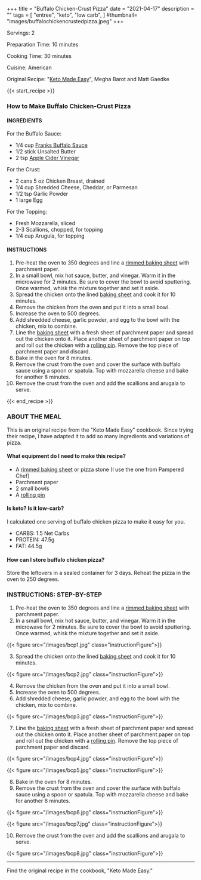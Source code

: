 +++
title = "Buffalo Chicken-Crust Pizza"
date = "2021-04-17"
description = ""
tags = [
    "entree",
    "keto",
    "low carb",
]
#thumbnail= "images/buffalochickencrustedpizza.jpeg"
+++

Servings: 2 <!--more-->

Preparation Time: 10 minutes

Cooking Time: 30 minutes

Cuisine: American

Original Recipe: "[Keto Made Easy](https://amzn.to/3xNq0o1)", Megha Barot and Matt Gaedke

{{< start_recipe >}}


### How to Make Buffalo Chicken-Crust Pizza 

#### INGREDIENTS 

For the Buffalo Sauce: 

* 1/4 cup [Franks Buffalo Sauce](https://amzn.to/3uW71Vq)
* 1/2 stick Unsalted Butter 
* 2 tsp [Apple Cider Vinegar](https://amzn.to/2QcOBRt) 

For the Crust: 

* 2 cans 5 oz Chicken Breast, drained 
* 1/4 cup Shredded Cheese, Cheddar, or Parmesan 
* 1/2 tsp Garlic Powder
* 1 large Egg 

For the Topping: 

* Fresh Mozzarella, sliced 
* 2-3 Scallions, chopped, for topping
* 1/4 cup Arugula, for topping  
  
#### INSTRUCTIONS

1. Pre-heat the oven to 350 degrees and line a [rimmed baking sheet](https://amzn.to/3yY84WM) with parchment paper. 
2. In a small bowl, mix hot sauce, butter, and vinegar. Warm it in the microwave for 2 minutes. Be sure to cover the bowl to avoid sputtering. Once warmed, whisk the mixture together and set it aside. 
3. Spread the chicken onto the lined [baking sheet](https://amzn.to/3yY84WM) and cook it for 10 minutes. 
4. Remove the chicken from the oven and put it into a small bowl. 
5. Increase the oven to 500 degrees. 
6. Add shredded cheese, garlic powder, and egg to the bowl with the chicken, mix to combine. 
7. Line the [baking sheet](https://amzn.to/3yY84WM) with a fresh sheet of parchment paper and spread out the chicken onto it. Place another sheet of parchment paper on top and roll out the chicken with a [rolling pin](https://amzn.to/3HX2nhb). Remove the top piece of parchment paper and discard. 
8. Bake in the oven for 8 minutes. 
9. Remove the crust from the oven and cover the surface with buffalo sauce using a spoon or spatula. Top with mozzarella cheese and bake for another 8 minutes. 
10. Remove the crust from the oven and add the scallions and arugala to serve.  

{{< end_recipe >}} 

### ABOUT THE MEAL

This is an original recipe from the "Keto Made Easy" cookbook. Since trying their recipe, I have adapted it to add so many ingredients and variations of pizza.

#### What equipment do I need to make this recipe?

* A [rimmed baking sheet](https://amzn.to/3yY84WM) or pizza stone (I use the one from Pampered Chef)
* Parchment paper
* 2 small bowls
* A [rolling pin](https://amzn.to/3HX2nhb)  


#### Is keto? Is it low-carb?

I calculated one serving of buffalo chicken pizza to make it easy for you.  

* CARBS: 1.5 Net Carbs
* PROTEIN: 47.5g
* FAT: 44.5g

#### How can I store buffalo chicken pizza?

Store the leftovers in a sealed container for 3 days. Reheat the pizza in the oven to 250 degrees. 

### INSTRUCTIONS: STEP-BY-STEP 

1. Pre-heat the oven to 350 degrees and line a [rimmed baking sheet](https://amzn.to/3yY84WM) with parchment paper. 
2. In a small bowl, mix hot sauce, butter, and vinegar. Warm it in the microwave for 2 minutes. Be sure to cover the bowl to avoid sputtering. Once warmed, whisk the mixture together and set it aside.

{{< figure src="/images/bcp1.jpg" class="instructionFigure">}}

3. Spread the chicken onto the lined [baking sheet](https://amzn.to/3yY84WM) and cook it for 10 minutes. 

{{< figure src="/images/bcp2.jpg" class="instructionFigure">}}

4. Remove the chicken from the oven and put it into a small bowl. 
5. Increase the oven to 500 degrees. 
6. Add shredded cheese, garlic powder, and egg to the bowl with the chicken, mix to combine. 

{{< figure src="/images/bcp3.jpg" class="instructionFigure">}}

7. Line the [baking sheet](https://amzn.to/3yY84WM) with a fresh sheet of parchment paper and spread out the chicken onto it. Place another sheet of parchment paper on top and roll out the chicken with a [rolling pin](https://amzn.to/3HX2nhb). Remove the top piece of parchment paper and discard. 

{{< figure src="/images/bcp4.jpg" class="instructionFigure">}}

{{< figure src="/images/bcp5.jpg" class="instructionFigure">}}

8. Bake in the oven for 8 minutes. 
9. Remove the crust from the oven and cover the surface with buffalo sauce using a spoon or spatula. Top with mozzarella cheese and bake for another 8 minutes. 

{{< figure src="/images/bcp6.jpg" class="instructionFigure">}}

{{< figure src="/images/bcp7.jpg" class="instructionFigure">}}

10. Remove the crust from the oven and add the scallions and arugala to serve.  

{{< figure src="/images/bcp8.jpg" class="instructionFigure">}}

---- 

Find the original recipe in the cookbook, "Keto Made Easy."
